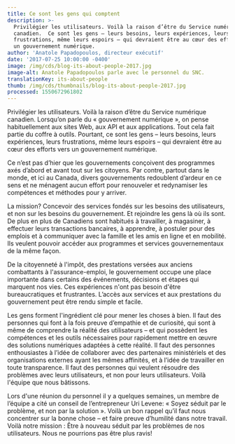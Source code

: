 ```yaml
---
title: Ce sont les gens qui comptent
description: >-
  Privilégier les utilisateurs. Voilà la raison d’être du Service numérique
  canadien.  Ce sont les gens – leurs besoins, leurs expériences, leurs
  frustrations, même leurs espoirs – qui devraient être au cœur des efforts vers
  un gouvernement numérique.
author: 'Anatole Papadopoulos, directeur exécutif'
date: '2017-07-25 10:00:00 -0400'
image: /img/cds/blog-its-about-people-2017.jpg
image-alt: Anatole Papadopoulos parle avec le personnel du SNC.
translationKey: its-about-people
thumb: /img/cds/thumbnails/blog-its-about-people-2017.jpg
processed: 1550672961802
---
```

Privilégier les utilisateurs. Voilà la raison d’être du Service numérique canadien. Lorsqu’on parle du «&nbsp;gouvernement numérique&nbsp;», on pense habituellement aux sites Web, aux API et aux applications. Tout cela fait partie du coffre à outils. Pourtant, ce sont les gens – leurs besoins, leurs expériences, leurs frustrations, même leurs espoirs – qui devraient être au cœur des efforts vers un gouvernement numérique.

Ce n’est pas d’hier que les gouvernements conçoivent des programmes axés d’abord et avant tout sur les citoyens. Par contre, partout dans le monde, et ici au Canada, divers gouvernements redoublent d’ardeur en ce sens et ne ménagent aucun effort pour renouveler et redynamiser les compétences et méthodes pour y arriver. 

La mission? Concevoir des services fondés sur les besoins des utilisateurs, et non sur les besoins du gouvernement. Et rejoindre les gens là où ils sont. De plus en plus de Canadiens sont habitués à travailler, à magasiner, à effectuer leurs transactions bancaires, à apprendre, à postuler pour des emplois et à communiquer avec la famille et les amis en ligne et en mobilité. Ils veulent pouvoir accéder aux programmes et services gouvernementaux de la même façon.

De la citoyenneté à l'impôt, des prestations versées aux anciens combattants à l'assurance-emploi, le gouvernement occupe une place importante dans certains des événements, décisions et étapes qui marquent nos vies. Ces expériences n'ont pas besoin d'être bureaucratiques et frustrantes. L’accès aux services et aux prestations du gouvernement peut être rendu simple et facile.

Les gens forment l'ingrédient clé pour mener les choses à bien. Il faut des personnes qui font à la fois preuve d’empathie et de curiosité, qui sont à même de comprendre la réalité des utilisateurs – et qui possèdent les compétences et les outils nécessaires pour rapidement mettre en œuvre des solutions numériques adaptées à cette réalité. Il faut des personnes enthousiastes à l’idée de collaborer avec des partenaires ministériels et des organisations externes ayant les mêmes affinités, et à l’idée de travailler en toute transparence. Il faut des personnes qui veulent résoudre des problèmes avec leurs utilisateurs, et non pour leurs utilisateurs. Voilà l'équipe que nous bâtissons. 

Lors d'une réunion du personnel il y a quelques semaines, un membre de l’équipe a cité un conseil de l’entrepreneur Uri Levene: «&nbsp;Soyez séduit par le problème, et non par la solution&nbsp;». Voilà un bon rappel qu’il faut nous concentrer sur la bonne chose – et faire preuve d’humilité dans notre travail. Voilà notre mission : Être à nouveau séduit par les problèmes de nos utilisateurs. Nous ne pourrions pas être plus ravis!

